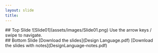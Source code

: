```yaml
---
layout: slide
title: 
---
```

<section markdown="1">
## Top Slide
![Slide01](assets/images/Slide01.png)
Use the arrow keys / swipe to navigate.  
</section>

<section markdown="1">
## Bottom Slide
[Download the slides](Design Language.pdf)  
[Download the slides with notes](DesignLanguage-notes.pdf)
</section>

